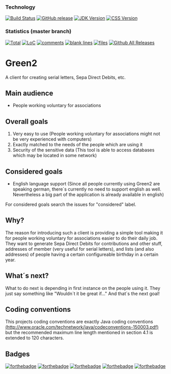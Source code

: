 ### Technology
[![Build Status](https://travis-ci.org/TrackerSB/Green2.svg?branch=master)](https://travis-ci.org/TrackerSB/Green2)
[![GitHub release](https://img.shields.io/github/release/trackersb/green2.svg)](https://github.com/TrackerSB/Green2)
[![JDK Version](https://img.shields.io/badge/Java-9.0.4-blue.svg)](https://github.com/TrackerSB/Green2)
[![CSS Version](https://img.shields.io/badge/CSS-3-blue.svg)](https://github.com/TrackerSB/Green2)

### Statistics (master branch)
[![Total](https://tokei.rs/b1/github/TrackerSB/Green2?category=lines)](https://github.com/TrackerSB/Green2)
[![LoC](https://tokei.rs/b1/github/TrackerSB/Green2?category=code)](https://github.com/TrackerSB/Green2)
[![comments](https://tokei.rs/b1/github/TrackerSB/Green2?category=comments)](https://github.com/TrackerSB/Green2)
[![blank lines](https://tokei.rs/b1/github/TrackerSB/Green2?category=blanks)](https://github.com/TrackerSB/Green2)
[![files](https://tokei.rs/b1/github/TrackerSB/Green2?category=files)](https://github.com/TrackerSB/Green2)
[![Github All Releases](https://img.shields.io/github/downloads/TrackerSB/Green2/total.svg)](https://github.com/TrackerSB/Green2)

# Green2
A client for creating serial letters, Sepa Direct Debits, etc.

## Main audience
* People working voluntary for associations

## Overall goals
1. Very easy to use (People working voluntary for associations might not be very experienced with computers)
2. Exactly matched to the needs of the people which are using it
3. Security of the sensitive data (This tool is able to access databases which may be located in some network)

## Considered goals
* English language support (Since all people currently using Green2 are speaking german, there´s currently no need to support english as well. Nevertheless a big part of the application is already available in english)

For considered goals search the issues for "considered" label.

## Why?
The reason for introducing such a client is providing a simple tool making it for people working voluntary for associations easier to do their daily job. They want to generate Sepa Direct Debits for contributions and other stuff, addresses of member (very useful for serial letters), and lists (and also addresses) of people having a certain configureable birthday in a certain year.

## What´s next?
What to do next is depending in first instance on the people using it. They just say something like "Wouldn´t it be great if..." And that´s the next goal!

## Coding conventions
This projects coding conventions are exactly Java coding conventions [(http://www.oracle.com/technetwork/java/codeconventions-150003.pdf)](http://www.oracle.com/technetwork/java/codeconventions-150003.pdf) but the recommended maximum line length mentioned in section 4.1 is extended to 120 characters.

## Badges
[![forthebadge](http://forthebadge.com/images/badges/uses-css.svg)](http://forthebadge.com)
[![forthebadge](http://forthebadge.com/images/badges/uses-git.svg)](http://forthebadge.com)
[![forthebadge](http://forthebadge.com/images/badges/powered-by-responsibility.svg)](http://forthebadge.com)
[![forthebadge](http://forthebadge.com/images/badges/no-ragrets.svg)](http://forthebadge.com)
[![forthebadge](http://forthebadge.com/images/badges/uses-badges.svg)](http://forthebadge.com)
